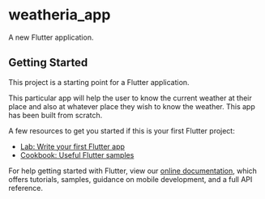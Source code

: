 # weatheria_app

A new Flutter application.

## Getting Started

This project is a starting point for a Flutter application.

This particular app will help the user to know the current weather at their place and also at whatever place they wish to know the weather.
This app has been built from scratch.

A few resources to get you started if this is your first Flutter project:

- [Lab: Write your first Flutter app](https://flutter.dev/docs/get-started/codelab)
- [Cookbook: Useful Flutter samples](https://flutter.dev/docs/cookbook)

For help getting started with Flutter, view our
[online documentation](https://flutter.dev/docs), which offers tutorials,
samples, guidance on mobile development, and a full API reference.
